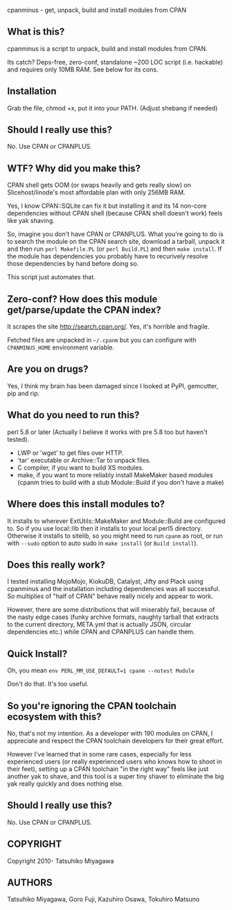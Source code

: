 cpanminus - get, unpack, build and install modules from CPAN

## What is this? 

cpanminus is a script to unpack, build and install modules from CPAN.

Its catch? Deps-free, zero-conf, standalone ~200 LOC script
(i.e. hackable) and requires only 10MB RAM. See below for its cons.

## Installation

Grab the file, chmod +x, put it into your PATH. (Adjust shebang if needed)

## Should I really use this?

No. Use CPAN or CPANPLUS.

## WTF? Why did you make this?

CPAN shell gets OOM (or swaps heavily and gets really slow) on
Slicehost/linode's most affordable plan with only 256MB RAM.

Yes, I know CPAN::SQLite can fix it but installing it and its 14
non-core dependencies without CPAN shell (because CPAN shell doesn't
work) feels like yak shaving.

So, imagine you don't have CPAN or CPANPLUS. What you're going to do
is to search the module on the CPAN search site, download a tarball,
unpack it and then run `perl Makefile.PL` (or `perl Build.PL`) and
then `make install`. If the module has dependencies you probably have
to recurively resolve those dependencies by hand before doing so.

This script just automates that.

## Zero-conf? How does this module get/parse/update the CPAN index?

It scrapes the site http://search.cpan.org/. Yes, it's horrible and
fragile.

Fetched files are unpacked in `~/.cpanm` but you can configure with
`CPANMINUS_HOME` environment variable.

## Are you on drugs?

Yes, I think my brain has been damaged since I looked at PyPI, gemcutter, pip and rip.

## What do you need to run this?

perl 5.8 or later (Actually I believe it works with pre 5.8 too but
haven't tested).

* LWP or 'wget' to get files over HTTP.
* 'tar' executable or Archive::Tar to unpack files.
* C compiler, if you want to build XS modules.
* make, if you want to more reliably install MakeMaker based modules (cpanm tries to build with a stub Module::Build if you don't have a make)

## Where does this install modules to?

It installs to wherever ExtUtils::MakeMaker and Module::Build are
configured to. So if you use local::lib then it installs to your local
perl5 directory. Otherwise it installs to sitelib, so you might need
to run `cpanm` as root, or run with `--sudo` option to auto sudo in
`make install` (or `Build install`).

## Does this really work?

I tested installing MojoMojo, KiokuDB, Catalyst, Jifty and Plack using
cpanminus and the installation including dependencies was all
successful. So multiplies of "half of CPAN" behave really nicely and
appear to work.

However, there are some distributions that will miserably fail,
because of the nasty edge cases (funky archive formats, naughty
tarball that extracts to the current directory, META.yml that is
actually JSON, circular dependencies etc.) while CPAN and CPANPLUS can
handle them.

## Quick Install?

Oh, you mean `env PERL_MM_USE_DEFAULT=1 cpanm --notest Module`

Don't do that. It's too useful.

## So you're ignoring the CPAN toolchain ecosystem with this?

No, that's not my intention. As a developer with 190 modules on CPAN,
I appreciate and respect the CPAN toolchain developers for their great
effort.

However I've learned that in some rare cases, especially for less
experienced users (or really experienced users who knows how to shoot
in their feet), setting up a CPAN toolchain "in the right way" feels like
just another yak to shave, and this tool is a super tiny shaver to
eliminate the big yak really quickly and does nothing else.

## Should I really use this?

No. Use CPAN or CPANPLUS.

## COPYRIGHT

Copyright 2010- Tatsuhiko Miyagawa

## AUTHORS

Tatsuhiko Miyagawa, Goro Fuji, Kazuhiro Osawa, Tokuhiro Matsuno

